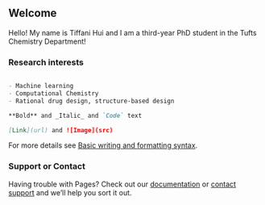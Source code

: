 ## Welcome 

Hello! My name is Tiffani Hui and I am a third-year PhD student in the Tufts Chemistry Department! 

### Research interests

```markdown

- Machine learning
- Computational Chemistry
- Rational drug design, structure-based design

**Bold** and _Italic_ and `Code` text

[Link](url) and ![Image](src)
```

For more details see [Basic writing and formatting syntax](https://docs.github.com/en/github/writing-on-github/getting-started-with-writing-and-formatting-on-github/basic-writing-and-formatting-syntax).


### Support or Contact

Having trouble with Pages? Check out our [documentation](https://docs.github.com/categories/github-pages-basics/) or [contact support](https://support.github.com/contact) and we’ll help you sort it out.
